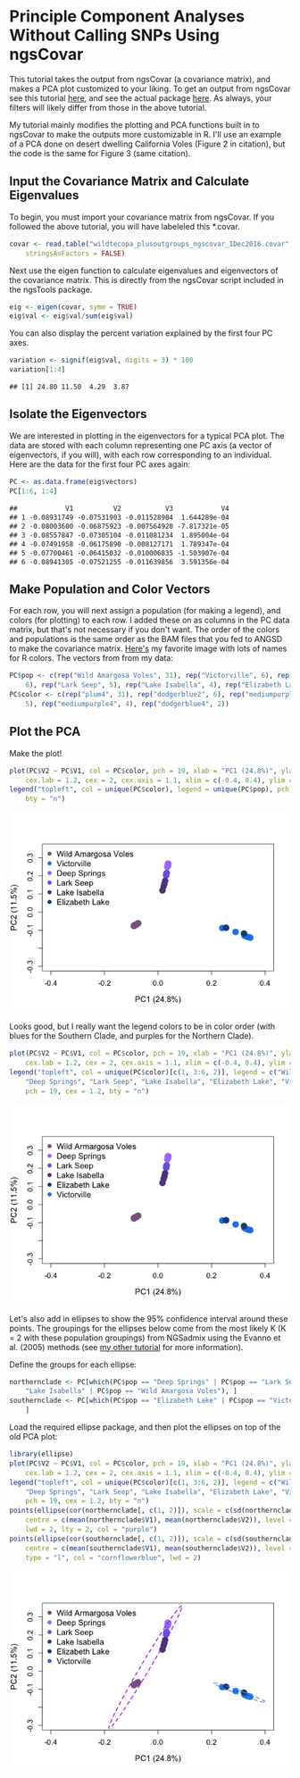Principle Component Analyses Without Calling SNPs Using ngsCovar
================

This tutorial takes the output from ngsCovar (a covariance matrix), and makes a PCA plot customized to your liking. To get an output from ngsCovar see this tutorial [here](https://arundurvasula.wordpress.com/2015/02/08/pca-with-angsd-and-ngscovar/), and see the actual package [here](https://github.com/mfumagalli/ngsTools#ngscovar). As always, your filters will likely differ from those in the above tutorial.

My tutorial mainly modifies the plotting and PCA functions built in to ngsCovar to make the outputs more customizable in R. I'll use an example of a PCA done on desert dwelling California Voles (Figure 2 in citation), but the code is the same for Figure 3 (same citation).

Input the Covariance Matrix and Calculate Eigenvalues
-----------------------------------------------------

To begin, you must import your covariance matrix from ngsCovar. If you followed the above tutorial, you will have labeleled this \*.covar.

``` r
covar <- read.table("wildtecopa_plusoutgroups_ngscovar_1Dec2016.covar", 
    stringsAsFactors = FALSE)
```

Next use the eigen function to calculate eigenvalues and eigenvectors of the covariance matrix. This is directly from the ngsCovar script included in the ngsTools package.

``` r
eig <- eigen(covar, symm = TRUE)
eig$val <- eig$val/sum(eig$val)
```

You can also display the percent variation explained by the first four PC axes.

``` r
variation <- signif(eig$val, digits = 3) * 100
variation[1:4]
```

    ## [1] 24.80 11.50  4.29  3.87

Isolate the Eigenvectors
------------------------

We are interested in plotting in the eigenvectors for a typical PCA plot. The data are stored with each column representing one PC axis (a vector of eigenvectors, if you will), with each row corresponding to an individual. Here are the data for the first four PC axes again:

``` r
PC <- as.data.frame(eig$vectors)
PC[1:6, 1:4]
```

    ##            V1          V2           V3            V4
    ## 1 -0.08931749 -0.07531903 -0.011528904  1.644289e-04
    ## 2 -0.08003600 -0.06875923 -0.007564920 -7.817321e-05
    ## 3 -0.08557847 -0.07305104 -0.011081234  1.895004e-04
    ## 4 -0.07491958 -0.06175890 -0.008127171  1.789347e-04
    ## 5 -0.07700461 -0.06415032 -0.010006835 -1.503907e-04
    ## 6 -0.08941305 -0.07521255 -0.011639856  3.591356e-04

Make Population and Color Vectors
---------------------------------

For each row, you will next assign a population (for making a legend), and colors (for plotting) to each row. I added these on as columns in the PC data matrix, but that's not necessary if you don't want. The order of the colors and populations is the same order as the BAM files that you fed to ANGSD to make the covariance matrix. [Here's](https://www.google.com/url?sa=i&rct=j&q=&esrc=s&source=images&cd=&ved=0ahUKEwj5tJTdwdfTAhUC0mMKHfhZDngQjBwIBA&url=https%3A%2F%2Fgreggilbertlab.sites.ucsc.edu%2Fwp-content%2Fuploads%2Fsites%2F276%2F2015%2F10%2Fcolorbynames.png&psig=AFQjCNE-NPqX9ibiQt5LWyfXqxL58TiD9w&ust=1494031098762193) my favorite image with lots of names for R colors. The vectors from from my data:

``` r
PC$pop <- c(rep("Wild Amargosa Voles", 31), rep("Victorville", 6), rep("Deep Springs", 
    6), rep("Lark Seep", 5), rep("Lake Isabella", 4), rep("Elizabeth Lake", 2))
PC$color <- c(rep("plum4", 31), rep("dodgerblue2", 6), rep("mediumpurple1", 6), rep("slateblue2", 
    5), rep("mediumpurple4", 4), rep("dodgerblue4", 2))
```

Plot the PCA
------------

Make the plot!

``` r
plot(PC$V2 ~ PC$V1, col = PC$color, pch = 19, xlab = "PC1 (24.8%)", ylab = "PC2 (11.5%)", 
    cex.lab = 1.2, cex = 2, cex.axis = 1.1, xlim = c(-0.4, 0.4), ylim = c(-0.3, 0.35))
legend("topleft", col = unique(PC$color), legend = unique(PC$pop), pch = 19, cex = 1.2, 
    bty = "n")
```

![](Figures/unnamed-chunk-6-1.png)

Looks good, but I really want the legend colors to be in color order (with blues for the Southern Clade, and purples for the Northern Clade).

``` r
plot(PC$V2 ~ PC$V1, col = PC$color, pch = 19, xlab = "PC1 (24.8%)", ylab = "PC2 (11.5%)", 
    cex.lab = 1.2, cex = 2, cex.axis = 1.1, xlim = c(-0.4, 0.4), ylim = c(-0.3, 0.35))
legend("topleft", col = unique(PC$color)[c(1, 3:6, 2)], legend = c("Wild Armargosa Voles", 
    "Deep Springs", "Lark Seep", "Lake Isabella", "Elizabeth Lake", "Victorville"), 
    pch = 19, cex = 1.2, bty = "n")
```

![](Figures/unnamed-chunk-7-1.png)

Let's also add in ellipses to show the 95% confidence interval around these points. The groupings for the ellipses below come from the most likely K (K = 2 with these population groupings) from NGSadmix using the Evanno et al. (2005) methods (see [my other tutorial](https://github.com/alexkrohn/AmargosaVoleTutorials/blob/master/ngsAdmix_tutorial.md) for more information).

Define the groups for each ellipse:

``` r
northernclade <- PC[which(PC$pop == "Deep Springs" | PC$pop == "Lark Seep" | PC$pop == 
    "Lake Isabella" | PC$pop == "Wild Amargosa Voles"), ]
southernclade <- PC[which(PC$pop == "Elizabeth Lake" | PC$pop == "Victorville"), 
    ]
```

Load the required ellipse package, and then plot the ellipses on top of the old PCA plot:

``` r
library(ellipse)
plot(PC$V2 ~ PC$V1, col = PC$color, pch = 19, xlab = "PC1 (24.8%)", ylab = "PC2 (11.5%)", 
    cex.lab = 1.2, cex = 2, cex.axis = 1.1, xlim = c(-0.4, 0.4), ylim = c(-0.3, 0.35))
legend("topleft", col = unique(PC$color)[c(1, 3:6, 2)], legend = c("Wild Armargosa Voles", 
    "Deep Springs", "Lark Seep", "Lake Isabella", "Elizabeth Lake", "Victorville"), 
    pch = 19, cex = 1.2, bty = "n")
points(ellipse(cor(northernclade[, c(1, 2)]), scale = c(sd(northernclade$V1), sd(northernclade$V2)), 
    centre = c(mean(northernclade$V1), mean(northernclade$V2)), level = 0.95), type = "l", 
    lwd = 2, lty = 2, col = "purple")
points(ellipse(cor(southernclade[, c(1, 2)]), scale = c(sd(southernclade$V1), sd(southernclade$V2)), 
    centre = c(mean(southernclade$V1), mean(southernclade$V2)), level = 0.95), lty = 2, 
    type = "l", col = "cornflowerblue", lwd = 2)
```

![](Figures/unnamed-chunk-9-1.png)
